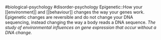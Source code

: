 #biological-psychology #disorder-psychology 
Epigenetic::How your [[environment]] and [[behaviour]] changes the way your genes work. Epigenetic changes are reversible and do not change your DNA sequencing, instead changing the way a body reads a DNA sequence. *The study of environmental influences on gene expression that occur without a DNA change.*
<!--SR:!2023-12-21,3,250-->